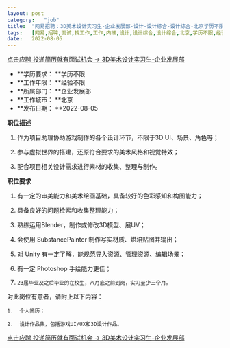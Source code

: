 ```yaml
---
layout:	post
category:	"job"
title:	"网易招聘：3D美术设计实习生-企业发展部-设计-设计综合-设计综合-北京学历不限经验不限"
tags:	[网易,招聘,面试,找工作,工作,内推,设计,设计综合,设计综合,北京,学历不限,经验不限]
date:	2022-08-05
---
```


[点击应聘 投递简历就有面试机会 ->  3D美术设计实习生-企业发展部](http://mobile.bole.netease.com/bole/boleDetail?id=40669&employeeId=346f03c3cda5f04c&key=all)



- **学历要求： **学历不限
- **工作年限： **经验不限
- **所属部门： **企业发展部
- **工作城市： **北京
- **发布日期： **2022-08-05



**职位描述**

1.	作为项目助理协助游戏制作的各个设计环节，不限于3D UI、场景、角色等；

2.	参与虚拟世界的搭建，还原符合要求的美术风格和视觉特效；

3.	配合项目相关设计需求进行素材的收集、整理与制作。





**职位要求**

1.	有一定的审美能力和美术绘画基础，具备较好的色彩感知和构图能力；

2.	具备良好的问题检索和收集整理能力；

3.	熟练运用Blender，制作或修改3D模型、展UV；

4.	会使用 SubstancePainter 制作写实材质、烘培贴图并输出；

5.	对 Unity 有一定了解，能规范导入资源、管理资源、编辑场景；

6.	有一定 Photoshop 手绘能力更佳；

7.     23届毕业及之后毕业的在校生，八月底之前到岗，实习至少三个月。



对此岗位有意者，请附上以下内容：

	1.	个人简历；

	2.	设计作品集，包括游戏UI/UX和3D设计作品。





[点击应聘 投递简历就有面试机会 ->  3D美术设计实习生-企业发展部](http://mobile.bole.netease.com/bole/boleDetail?id=40669&employeeId=346f03c3cda5f04c&key=all)